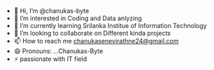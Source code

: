 - 👋 Hi, I’m @chanukas-byte
- 👀 I’m interested in Coding and Data anlyzing 
- 🌱 I’m currently learning Srilanka Institue of Information Technology
- 💞️ I’m looking to collaborate on Different kinda projects
- 📫 How to reach me chanukasenevirathne24@gmail.com
- 😄 Pronouns: ...Chanukas-Byte
- ⚡ passionate with IT field

<!---
chanukas-byte/chanukas-byte is a ✨ special ✨ repository because its `README.md` (this file) appears on your GitHub profile.
You can click the Preview link to take a look at your changes.
--->
